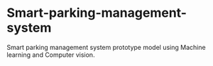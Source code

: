 # Smart-parking-management-system
Smart parking management system prototype model using Machine learning and Computer vision.

